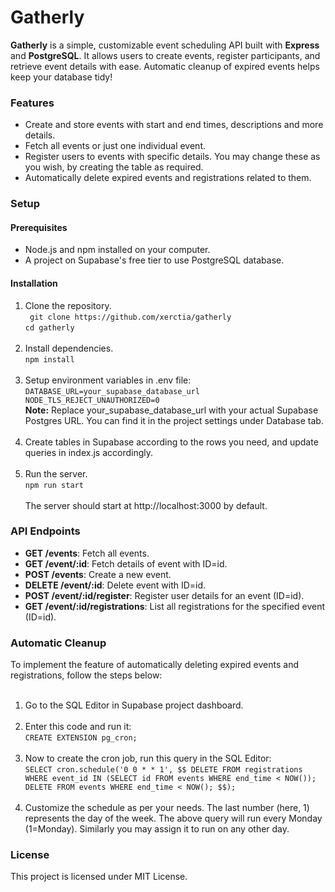 # Gatherly
<b>Gatherly</b> is a simple, customizable event scheduling API built with <b>Express</b> and <b>PostgreSQL</b>. It allows users to create events, register participants, and retrieve event details with ease. Automatic cleanup of expired events helps keep your database tidy!

### Features
- Create and store events with start and end times, descriptions and more details.
- Fetch all events or just one individual event.
- Register users to events with specific details. You may change these as you wish, by creating the table as required.
- Automatically delete expired events and registrations related to them.

### Setup
#### Prerequisites
- Node.js and npm installed on your computer.
- A project on Supabase's free tier to use PostgreSQL database.

#### Installation
1. Clone the repository.<br>
   `
   git clone https://github.com/xerctia/gatherly`<br>
   `cd gatherly
   `<br><br>
2. Install dependencies.<br>
   `npm install`<br><br>
3. Setup environment variables in .env file:<br>
   `
   DATABASE_URL=your_supabase_database_url
   NODE_TLS_REJECT_UNAUTHORIZED=0
   `<br>
   <b>Note:</b> Replace your_supabase_database_url with your actual Supabase Postgres URL. You can find it in the project settings under Database tab.<br><br>
4. Create tables in Supabase according to the rows you need, and update queries in index.js accordingly.<br><br>
5. Run the server.<br>
   `npm run start`<br><br>
The server should start at http://localhost:3000 by default.

### API Endpoints
- <b>GET /events</b>: Fetch all events.
- <b>GET /event/:id</b>: Fetch details of event with ID=id.
- <b>POST /events</b>: Create a new event.
- <b>DELETE /event/:id</b>: Delete event with ID=id.
- <b>POST /event/:id/register</b>: Register user details for an event (ID=id).
- <b>GET /event/:id/registrations</b>: List all registrations for the specified event (ID=id).

### Automatic Cleanup
To implement the feature of automatically deleting expired events and registrations, follow the steps below:<br><br>
1. Go to the SQL Editor in Supabase project dashboard.<br><br>
2. Enter this code and run it:<br>`CREATE EXTENSION pg_cron;`<br><br>
3. Now to create the cron job, run this query in the SQL Editor:<br>
   `
   SELECT cron.schedule('0 0 * * 1', $$
   DELETE FROM registrations WHERE event_id IN (SELECT id FROM events WHERE end_time < NOW());
   DELETE FROM events WHERE end_time < NOW();
   $$);
   `<br><br>
4. Customize the schedule as per your needs. The last number (here, 1) represents the day of the week. The above query will run every Monday (1=Monday). Similarly you may assign it to run on any other day.

### License
This project is licensed under MIT License.
